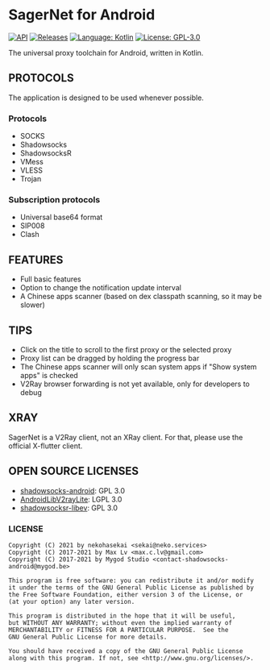 # SagerNet for Android

[![API](https://img.shields.io/badge/API-21%2B-brightgreen.svg?style=flat)](https://android-arsenal.com/api?level=21)
[![Releases](https://img.shields.io/github/downloads/nekohasekai/SagerNet/total.svg)](https://github.com/nekohasekai/SagerNet/releases)
[![Language: Kotlin](https://img.shields.io/github/languages/top/nekohasekai/SagerNet.svg)](https://github.com/nekohasekai/SagerNet/search?l=kotlin)
[![License: GPL-3.0](https://img.shields.io/badge/license-GPL--3.0-orange.svg)](https://www.gnu.org/licenses/gpl-3.0)

The universal proxy toolchain for Android, written in Kotlin.

## PROTOCOLS

The application is designed to be used whenever possible.
 
### Protocols

* SOCKS
* Shadowsocks
* ShadowsocksR
* VMess
* VLESS
* Trojan

### Subscription protocols

* Universal base64 format
* SIP008
* Clash

## FEATURES

* Full basic features  
* Option to change the notification update interval  
* A Chinese apps scanner (based on dex classpath scanning, so it may be slower)

## TIPS

* Click on the title to scroll to the first proxy or the selected proxy  
* Proxy list can be dragged by holding the progress bar  
* The Chinese apps scanner will only scan system apps if "Show system apps" is checked  
* V2Ray browser forwarding is not yet available, only for developers to debug

## XRAY

SagerNet is a V2Ray client, not an XRay client. For that, please use the official X-flutter client.

## OPEN SOURCE LICENSES

<ul>
    <li><a href="https://github.com/shadowsocks/shadowsocks-android">shadowsocks-android</a>: GPL 3.0</li>
    <li><a href="https://github.com/nekohasekai/AndroidLibV2rayLite">AndroidLibV2rayLite</a>: LGPL 3.0</li>
    <li><a href="https://github.com/shadowsocksRb/shadowsocksr-libev/blob/master/LICENSE">shadowsocksr-libev</a>: GPL 3.0</li>
</ul>

### LICENSE

```
Copyright (C) 2021 by nekohasekai <sekai@neko.services>
Copyright (C) 2017-2021 by Max Lv <max.c.lv@gmail.com>
Copyright (C) 2017-2021 by Mygod Studio <contact-shadowsocks-android@mygod.be>

This program is free software: you can redistribute it and/or modify
it under the terms of the GNU General Public License as published by
the Free Software Foundation, either version 3 of the License, or
(at your option) any later version.

This program is distributed in the hope that it will be useful,
but WITHOUT ANY WARRANTY; without even the implied warranty of
MERCHANTABILITY or FITNESS FOR A PARTICULAR PURPOSE.  See the
GNU General Public License for more details.

You should have received a copy of the GNU General Public License
along with this program. If not, see <http://www.gnu.org/licenses/>.
```

